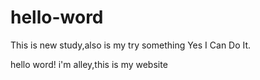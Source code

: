 # hello-word
This is new study,also is my try something
Yes I Can Do It.
<p>hello word! i'm alley,this is my website</p>
